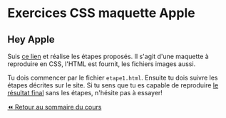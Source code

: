 # Exercices CSS maquette Apple

## Hey Apple

Suis [ce lien](https://www.alsacreations.com/tuto/lire/555-design-css-complet-5-etapes.html) et réalise les étapes proposés. Il s'agit d'une maquette à reproduire en CSS, l'HTML est fournit, les fichiers images aussi.

Tu dois commencer par le fichier `etape1.html`. Ensuite tu dois suivre les étapes décrites sur le site. Si tu sens que tu es capable de reproduire [le résultat final](https://www.alsacreations.com/xmedia/tuto/exemples/design_css/etape5.html) sans les étapes, n'hésite pas à essayer!

[:rewind: Retour au sommaire du cours](./README.md#table-des-matières)
